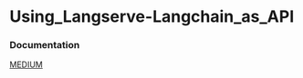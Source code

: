 # Using_Langserve-Langchain_as_API

### Documentation 
[MEDIUM](https://medium.com/@sayanmandal77777/deploy-the-open-source-and-openai-llm-project-as-an-api-using-langchain-langserve-and-fastapi-for-420eaf0f2de5)
